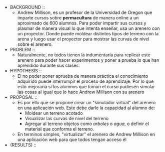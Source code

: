 - BACKGROUND ::
    - Andrew Millison, es un profesor de la Universidad de Oregon que imparte cursos sobre **permacultura** de manera online a un aproximado de 600 alumnos. Para poder impartir sus cursos y plasmar de manera visual lo que intenta enseñar, usa un arenero con un proyector. Donde puede moldear distintos tipos de terreno con la arena y luego usar el proyector para mostrar las curvas de nivel sobre el arenero.
- PROBLEM :: 
  - Naturalmente, no todos tienen la indumentaria para replicar este arenero para poder hacer experimentos y poner a prueba lo que han aprendido durante sus clases.
- HYPOTHESIS :: 
  - El no poder poner aprueba de manera práctica el conocimiento adquirido puede interrumpir el proceso de aprendizaje. Por lo que esto mejoraría si los alumnos que toman el curso pudiesen simular las cosas al igual que lo hace Andrew Millison con su arenero
- PROPOSAL :: 
  - Es por ello que se propone crear un "simulador virtual" del arenero en una aplicación web. Este debe darle la capacidad al alumno de:
    - Moldear un terreno acotado
    - Visualizar las curvas de nivel del terreno
    - Agregar al terreno objetos como *arboles* o *agua*, o definir el material que conforma el terreno.
  - En terminos simples, "virtualizar" el arenero de Andrew Millison en una aplicación web para que todos tengan acceso él
- (RESULTS) ::